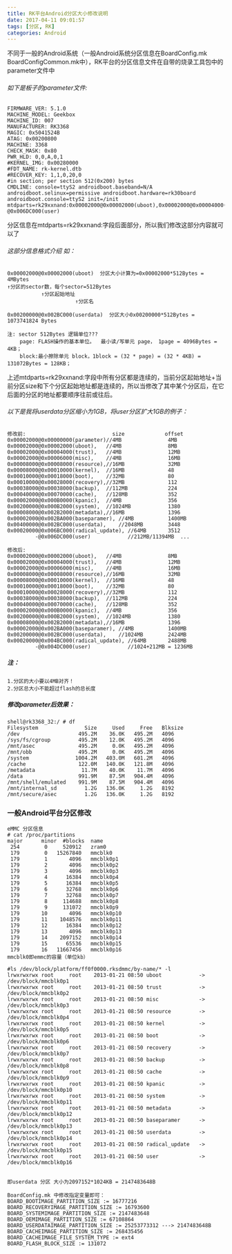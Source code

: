 ```yaml
---
title: RK平台Android分区大小修改说明
date: 2017-04-11 09:01:57
tags: [分区, RK]
categories: Android
---
```



不同于一般的Android系统（一般Android系统分区信息在BoardConfig.mk BoardConfigCommon.mk中），RK平台的分区信息文件在自带的烧录工具包中的parameter文件中

<!-- more -->

###### 如下是板子的parameter文件:
	FIRMWARE_VER: 5.1.0
	MACHINE_MODEL: Geekbox
	MACHINE_ID: 007
	MANUFACTURER: RK3368
	MAGIC: 0x5041524B
	ATAG: 0x00200800
	MACHINE: 3368
	CHECK_MASK: 0x80
	PWR_HLD: 0,0,A,0,1
	#KERNEL_IMG: 0x00280000
	#FDT_NAME: rk-kernel.dtb
	#RECOVER_KEY: 1,1,0,20,0
	#in section; per section 512(0x200) bytes
	CMDLINE: console=ttyS2 androidboot.baseband=N/A androidboot.selinux=permissive androidboot.hardware=rk30board androidboot.console=ttyS2 init=/init mtdparts=rk29xxnand:0x00002000@0x00002000(uboot),0x00002000@0x00004000(trust),0x00002000@0x00006000(misc),0x00008000@0x00008000(resource),0x00008000@0x00010000(kernel),0x00010000@0x00018000(boot),0x00010000@0x00028000(recovery),0x00038000@0x00038000(backup),0x00040000@0x00070000(cache),0x00002000@0x000B0000(kpanic),0x00200000@0x000B2000(system),0x00008000@0x002B2000(metadata),0x00002000@0x002BA000(baseparamer),0x00400000@0x002BC000(userdata),0x00020000@0x006BC000(radical_update),-@0x006DC000(user)


分区信息在mtdparts=rk29xxnand:字段后面部分，所以我们修改这部分内容就可以了
###### 这部分信息格式介绍 如：
	0x00002000@0x00002000(uboot)  分区大小计算为=0x00002000*512Bytes = 4MBytes
	↑分区的sector数，每个sector=512Bytes
	           ↑分区起始地址
	                      ↑分区名

    0x00200000@0x002BC000(userdata)  分区大小0x00200000*512Bytes = 1073741824 Bytes

    注: sector 512Bytes 逻辑单位???
        page: FLASH操作的基本单位。  最小读/写单元 page， 1page = 4096Bytes = 4KB；
        block:最小擦除单元 block，1block = (32 * page) = (32 * 4KB) = 131072Bytes = 128KB；     
        

上述mtdparts=rk29xxnand:字段中所有分区都是连续的，当前分区起始地址+当前分区size和下个分区起始地址都是连续的，所以当修改了其中某个分区后，在它后面的分区的地址都要顺序往前或往后。
###### 以下是我将userdata分区缩小为1GB，将user分区扩大1GB的例子：
	修改前:                            size             offset
    0x00002000@0x00000000(parameter)//4MB               4MB
	0x00002000@0x00002000(uboot),   //4MB               8MB
	0x00002000@0x00004000(trust),   //4MB               12MB
	0x00002000@0x00006000(misc),    //4MB               16MB
	0x00008000@0x00008000(resource),//16MB              32MB
	0x00008000@0x00010000(kernel),  //16MB              48
	0x00010000@0x00018000(boot),    //32MB              80
	0x00010000@0x00028000(recovery),//32MB              112
	0x00038000@0x00038000(backup),  //112MB             224
	0x00040000@0x00070000(cache),   //128MB             352
	0x00002000@0x000B0000(kpanic),  //4MB               356
	0x00200000@0x000B2000(system),  //1024MB            1380
	0x00008000@0x002B2000(metadata),//16MB              1396
	0x00002000@0x002BA000(baseparamer), //4MB           1400MB
	0x00400000@0x002BC000(userdata),    //2048MB        3448
	0x00020000@0x006BC000(radical_update), //64MB       3512
	         -@0x006DC000(user)            //212MB/11394MB  ...        
	
	修改后:
	0x00002000@0x00002000(uboot),   //4MB               8MB
	0x00002000@0x00004000(trust),   //4MB               12MB
	0x00002000@0x00006000(misc),    //4MB               16MB
	0x00008000@0x00008000(resource),//16MB              32MB
	0x00008000@0x00010000(kernel),  //16MB              48
	0x00010000@0x00018000(boot),    //32MB              80
	0x00010000@0x00028000(recovery),//32MB              112
	0x00038000@0x00038000(backup),  //112MB             224
	0x00040000@0x00070000(cache),   //128MB             352
	0x00002000@0x000B0000(kpanic),  //4MB               356
	0x00200000@0x000B2000(system),  //1024MB            1380
	0x00008000@0x002B2000(metadata),//16MB              1396
	0x00002000@0x002BA000(baseparamer), //4MB           1400MB
	0x00200000@0x002BC000(userdata),    //1024MB        2424MB
	0x00020000@0x004BC000(radical_update), //64MB       2488MB
	         -@0x004DC000(user)            //1024+212MB = 1236MB   

##### 注：
	1.分区的大小要以4MB对齐！  
	2.分区总大小不能超过flash的总长度



##### 修改parameter后效果：
	shell@rk3368_32:/ # df
	Filesystem               Size     Used     Free   Blksize
	/dev                   495.2M    36.0K   495.2M   4096
	/sys/fs/cgroup         495.2M    12.0K   495.2M   4096
	/mnt/asec              495.2M     0.0K   495.2M   4096
	/mnt/obb               495.2M     0.0K   495.2M   4096
	/system               1004.2M   403.0M   601.2M   4096
	/cache                 122.0M   140.0K   121.8M   4096
	/metadata               11.7M    40.0K    11.7M   4096
	/data                  991.9M    87.5M   904.4M   4096
	/mnt/shell/emulated    991.9M    87.5M   904.4M   4096
	/mnt/internal_sd         1.2G   136.0K     1.2G   8192
	/mnt/secure/asec         1.2G   136.0K     1.2G   8192



### 一般Android平台分区修改
	eMMC 分区信息
	# cat /proc/partitions                                       
	major      minor  #blocks  name
	 254        0     520912   zram0
	 179        0   15267840   mmcblk0
	 179        1       4096   mmcblk0p1
	 179        2       4096   mmcblk0p2
	 179        3       4096   mmcblk0p3
	 179        4      16384   mmcblk0p4
	 179        5      16384   mmcblk0p5
	 179        6      32768   mmcblk0p6
	 179        7      32768   mmcblk0p7
	 179        8     114688   mmcblk0p8
	 179        9     131072   mmcblk0p9
	 179       10       4096   mmcblk0p10
	 179       11    1048576   mmcblk0p11
	 179       12      16384   mmcblk0p12
	 179       13       4096   mmcblk0p13
	 179       14    2097152   mmcblk0p14
	 179       15      65536   mmcblk0p15
	 179       16   11667456   mmcblk0p16
	mmcblk0即emmc的容量（单位kb）

	#ls /dev/block/platform/ff0f0000.rksdmmc/by-name/* -l 
	lrwxrwxrwx root     root    2013-01-21 08:50 uboot            -> /dev/block/mmcblk0p1
	lrwxrwxrwx root     root    2013-01-21 08:50 trust            -> /dev/block/mmcblk0p2
	lrwxrwxrwx root     root    2013-01-21 08:50 misc             -> /dev/block/mmcblk0p3
	lrwxrwxrwx root     root    2013-01-21 08:50 resource         -> /dev/block/mmcblk0p4
	lrwxrwxrwx root     root    2013-01-21 08:50 kernel           -> /dev/block/mmcblk0p5
	lrwxrwxrwx root     root    2013-01-21 08:50 boot             -> /dev/block/mmcblk0p6
	lrwxrwxrwx root     root    2013-01-21 08:50 recovery         -> /dev/block/mmcblk0p7
	lrwxrwxrwx root     root    2013-01-21 08:50 backup           -> /dev/block/mmcblk0p8
	lrwxrwxrwx root     root    2013-01-21 08:50 cache            -> /dev/block/mmcblk0p9
	lrwxrwxrwx root     root    2013-01-21 08:50 kpanic           -> /dev/block/mmcblk0p10
	lrwxrwxrwx root     root    2013-01-21 08:50 system           -> /dev/block/mmcblk0p11
	lrwxrwxrwx root     root    2013-01-21 08:50 metadata         -> /dev/block/mmcblk0p12
	lrwxrwxrwx root     root    2013-01-21 08:50 baseparamer      -> /dev/block/mmcblk0p13
	lrwxrwxrwx root     root    2013-01-21 08:50 userdata         -> /dev/block/mmcblk0p14
	lrwxrwxrwx root     root    2013-01-21 08:50 radical_update   -> /dev/block/mmcblk0p15
	lrwxrwxrwx root     root    2013-01-21 08:50 user             -> /dev/block/mmcblk0p16


	即userdata 分区 大小为2097152*1024KB = 2147483648B

	BoardConfig.mk 中修改指定变量即可：
	BOARD_BOOTIMAGE_PARTITION_SIZE := 16777216
	BOARD_RECOVERYIMAGE_PARTITION_SIZE := 16793600
	BOARD_SYSTEMIMAGE_PARTITION_SIZE := 2147483648
	BOARD_OEMIMAGE_PARTITION_SIZE := 67108864
	BOARD_USERDATAIMAGE_PARTITION_SIZE := 25253773312 ---> 2147483648B
	BOARD_CACHEIMAGE_PARTITION_SIZE := 268435456
	BOARD_CACHEIMAGE_FILE_SYSTEM_TYPE := ext4
	BOARD_FLASH_BLOCK_SIZE := 131072

